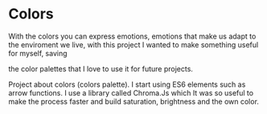 # Colors

With the colors you can express emotions, emotions that make us adapt to the enviroment we live, with this project I wanted to make something useful for myself, saving

the color palettes that I love to use it for future projects.



Project about colors (colors palette). I start using ES6 elements such as arrow functions. I use a library called Chroma.Js which It was so useful to make the process faster and build saturation, brightness and the own color.
